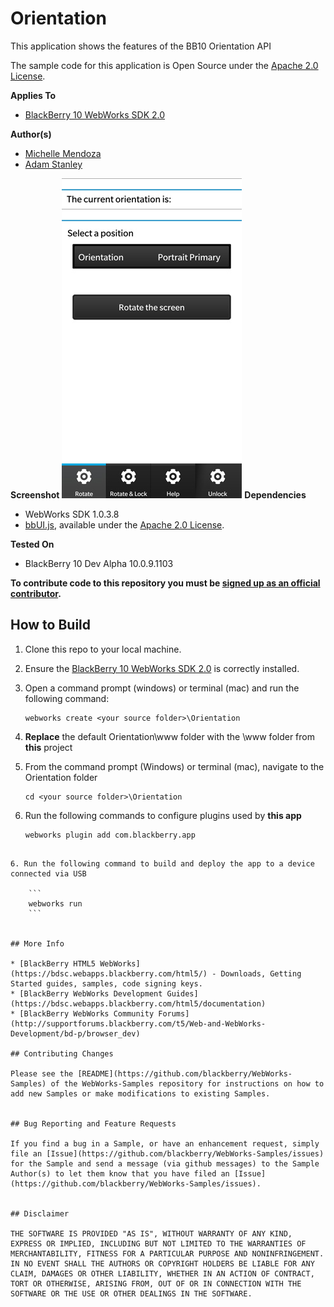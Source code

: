 # Orientation

This application shows the features of the BB10 Orientation API

The sample code for this application is Open Source under the [Apache 2.0 License](http://www.apache.org/licenses/LICENSE-2.0.html).


**Applies To**

* [BlackBerry 10 WebWorks SDK 2.0](https://developer.blackberry.com/html5/)


**Author(s)**

* [Michelle Mendoza](https://twitter.com/mendozamiche)
* [Adam Stanley](https://twitter.com/n_adam_stanley)

**Screenshot**
![image](screenshot_orientation.jpg)
**Dependencies**

* WebWorks SDK 1.0.3.8
* [bbUI.js](https://github.com/blackberry/bbUI.js), available under the [Apache 2.0 License](http://www.apache.org/licenses/LICENSE-2.0.html).


**Tested On**
* BlackBerry 10 Dev Alpha 10.0.9.1103

**To contribute code to this repository you must be [signed up as an official contributor](http://blackberry.github.com/howToContribute.html).**

## How to Build

1. Clone this repo to your local machine.
2. Ensure the [BlackBerry 10 WebWorks SDK 2.0](https://developer.blackberry.com/html5/download/sdk) is correctly installed.
3. Open a command prompt (windows) or terminal (mac) and run the following command:

	```
	webworks create <your source folder>\Orientation
	```

3. **Replace** the default Orientation\www folder with the \www folder from **this** project
4. From the command prompt (Windows) or terminal (mac), navigate to the Orientation folder

	```
	cd <your source folder>\Orientation
	```

5. Run the following commands to configure plugins used by **this app**

	```
	webworks plugin add com.blackberry.app
```

6. Run the following command to build and deploy the app to a device connected via USB

	```
	webworks run
	```


## More Info

* [BlackBerry HTML5 WebWorks](https://bdsc.webapps.blackberry.com/html5/) - Downloads, Getting Started guides, samples, code signing keys.
* [BlackBerry WebWorks Development Guides](https://bdsc.webapps.blackberry.com/html5/documentation)
* [BlackBerry WebWorks Community Forums](http://supportforums.blackberry.com/t5/Web-and-WebWorks-Development/bd-p/browser_dev)

## Contributing Changes

Please see the [README](https://github.com/blackberry/WebWorks-Samples) of the WebWorks-Samples repository for instructions on how to add new Samples or make modifications to existing Samples.


## Bug Reporting and Feature Requests

If you find a bug in a Sample, or have an enhancement request, simply file an [Issue](https://github.com/blackberry/WebWorks-Samples/issues) for the Sample and send a message (via github messages) to the Sample Author(s) to let them know that you have filed an [Issue](https://github.com/blackberry/WebWorks-Samples/issues).


## Disclaimer

THE SOFTWARE IS PROVIDED "AS IS", WITHOUT WARRANTY OF ANY KIND, EXPRESS OR IMPLIED, INCLUDING BUT NOT LIMITED TO THE WARRANTIES OF MERCHANTABILITY, FITNESS FOR A PARTICULAR PURPOSE AND NONINFRINGEMENT. IN NO EVENT SHALL THE AUTHORS OR COPYRIGHT HOLDERS BE LIABLE FOR ANY CLAIM, DAMAGES OR OTHER LIABILITY, WHETHER IN AN ACTION OF CONTRACT, TORT OR OTHERWISE, ARISING FROM, OUT OF OR IN CONNECTION WITH THE SOFTWARE OR THE USE OR OTHER DEALINGS IN THE SOFTWARE.